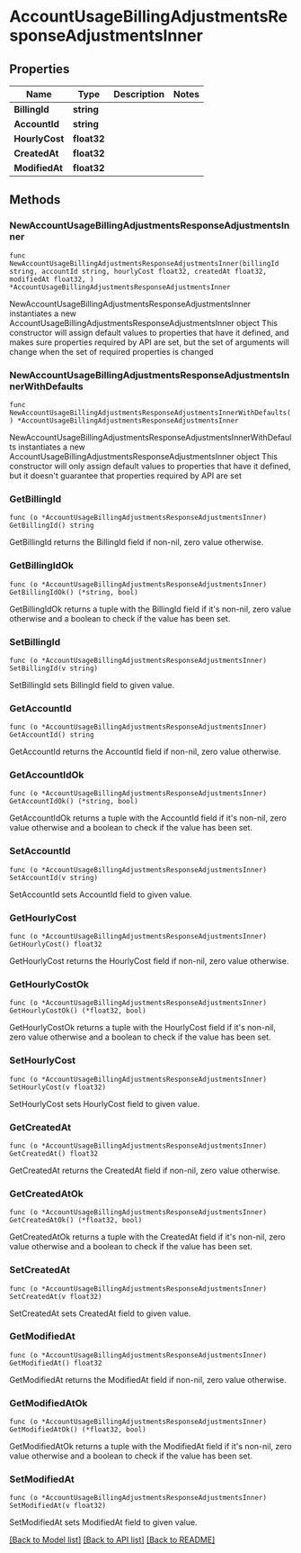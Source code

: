 # AccountUsageBillingAdjustmentsResponseAdjustmentsInner

## Properties

Name | Type | Description | Notes
------------ | ------------- | ------------- | -------------
**BillingId** | **string** |  | 
**AccountId** | **string** |  | 
**HourlyCost** | **float32** |  | 
**CreatedAt** | **float32** |  | 
**ModifiedAt** | **float32** |  | 

## Methods

### NewAccountUsageBillingAdjustmentsResponseAdjustmentsInner

`func NewAccountUsageBillingAdjustmentsResponseAdjustmentsInner(billingId string, accountId string, hourlyCost float32, createdAt float32, modifiedAt float32, ) *AccountUsageBillingAdjustmentsResponseAdjustmentsInner`

NewAccountUsageBillingAdjustmentsResponseAdjustmentsInner instantiates a new AccountUsageBillingAdjustmentsResponseAdjustmentsInner object
This constructor will assign default values to properties that have it defined,
and makes sure properties required by API are set, but the set of arguments
will change when the set of required properties is changed

### NewAccountUsageBillingAdjustmentsResponseAdjustmentsInnerWithDefaults

`func NewAccountUsageBillingAdjustmentsResponseAdjustmentsInnerWithDefaults() *AccountUsageBillingAdjustmentsResponseAdjustmentsInner`

NewAccountUsageBillingAdjustmentsResponseAdjustmentsInnerWithDefaults instantiates a new AccountUsageBillingAdjustmentsResponseAdjustmentsInner object
This constructor will only assign default values to properties that have it defined,
but it doesn't guarantee that properties required by API are set

### GetBillingId

`func (o *AccountUsageBillingAdjustmentsResponseAdjustmentsInner) GetBillingId() string`

GetBillingId returns the BillingId field if non-nil, zero value otherwise.

### GetBillingIdOk

`func (o *AccountUsageBillingAdjustmentsResponseAdjustmentsInner) GetBillingIdOk() (*string, bool)`

GetBillingIdOk returns a tuple with the BillingId field if it's non-nil, zero value otherwise
and a boolean to check if the value has been set.

### SetBillingId

`func (o *AccountUsageBillingAdjustmentsResponseAdjustmentsInner) SetBillingId(v string)`

SetBillingId sets BillingId field to given value.


### GetAccountId

`func (o *AccountUsageBillingAdjustmentsResponseAdjustmentsInner) GetAccountId() string`

GetAccountId returns the AccountId field if non-nil, zero value otherwise.

### GetAccountIdOk

`func (o *AccountUsageBillingAdjustmentsResponseAdjustmentsInner) GetAccountIdOk() (*string, bool)`

GetAccountIdOk returns a tuple with the AccountId field if it's non-nil, zero value otherwise
and a boolean to check if the value has been set.

### SetAccountId

`func (o *AccountUsageBillingAdjustmentsResponseAdjustmentsInner) SetAccountId(v string)`

SetAccountId sets AccountId field to given value.


### GetHourlyCost

`func (o *AccountUsageBillingAdjustmentsResponseAdjustmentsInner) GetHourlyCost() float32`

GetHourlyCost returns the HourlyCost field if non-nil, zero value otherwise.

### GetHourlyCostOk

`func (o *AccountUsageBillingAdjustmentsResponseAdjustmentsInner) GetHourlyCostOk() (*float32, bool)`

GetHourlyCostOk returns a tuple with the HourlyCost field if it's non-nil, zero value otherwise
and a boolean to check if the value has been set.

### SetHourlyCost

`func (o *AccountUsageBillingAdjustmentsResponseAdjustmentsInner) SetHourlyCost(v float32)`

SetHourlyCost sets HourlyCost field to given value.


### GetCreatedAt

`func (o *AccountUsageBillingAdjustmentsResponseAdjustmentsInner) GetCreatedAt() float32`

GetCreatedAt returns the CreatedAt field if non-nil, zero value otherwise.

### GetCreatedAtOk

`func (o *AccountUsageBillingAdjustmentsResponseAdjustmentsInner) GetCreatedAtOk() (*float32, bool)`

GetCreatedAtOk returns a tuple with the CreatedAt field if it's non-nil, zero value otherwise
and a boolean to check if the value has been set.

### SetCreatedAt

`func (o *AccountUsageBillingAdjustmentsResponseAdjustmentsInner) SetCreatedAt(v float32)`

SetCreatedAt sets CreatedAt field to given value.


### GetModifiedAt

`func (o *AccountUsageBillingAdjustmentsResponseAdjustmentsInner) GetModifiedAt() float32`

GetModifiedAt returns the ModifiedAt field if non-nil, zero value otherwise.

### GetModifiedAtOk

`func (o *AccountUsageBillingAdjustmentsResponseAdjustmentsInner) GetModifiedAtOk() (*float32, bool)`

GetModifiedAtOk returns a tuple with the ModifiedAt field if it's non-nil, zero value otherwise
and a boolean to check if the value has been set.

### SetModifiedAt

`func (o *AccountUsageBillingAdjustmentsResponseAdjustmentsInner) SetModifiedAt(v float32)`

SetModifiedAt sets ModifiedAt field to given value.



[[Back to Model list]](../README.md#documentation-for-models) [[Back to API list]](../README.md#documentation-for-api-endpoints) [[Back to README]](../README.md)


